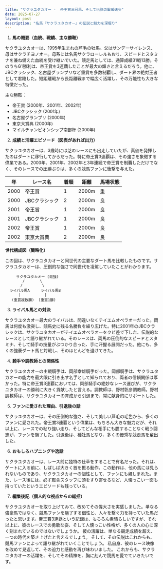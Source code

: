 ```yaml
---
title: "サクラユタカオー -  帝王賞三冠馬、そして伝説の繋駕速歩"
date: 2025-07-27
layout: post
description: "名馬『サクラユタカオー』の伝説と魅力を深堀り"
---
```


1. **馬の概要（血統、戦績、主な勝鞍）**

サクラユタカオーは、1995年生まれの芦毛の牡馬。父はサンデーサイレンス、母はサクラチヨノオー。母系には名馬サクラローレルもおり、スピードとスタミナを兼ね備えた血統を受け継いでいた。競走馬としては、通算成績31戦13勝。そのうちG1勝利は、帝王賞を3連覇したことが最大の輝きと言えるだろう。他に、JBCクラシック、名古屋グランプリなど重賞を多数制覇し、ダート界の絶対王者として君臨した。短距離戦から長距離戦まで幅広く活躍し、その万能性も大きな特徴だった。

主な勝鞍：

* 帝王賞 (2000年、2001年、2002年)
* JBCクラシック (2001年)
* 名古屋グランプリ (2000年)
* 東京大賞典 (2000年)
* マイルチャンピオンシップ南部杯 (2000年)


2. **成績と活躍エピソード（図表があれば出力）**

サクラユタカオーは、3歳時には芝のレースにも出走していたが、真価を発揮したのはダートに移行してからだった。特に帝王賞3連覇は、その強さを象徴する偉業である。2000年、2001年、2002年と3年連続で帝王賞を制覇しただけでなく、そのレースでの圧勝ぶりは、多くの競馬ファンに衝撃を与えた。

| 年 | レース名          | 着順 | 距離 | 馬場状態 |
|---|-----------------|-----|-----|---------|
| 2000 | 帝王賞            | 1   | 2000m | 重       |
| 2000 | JBCクラシック      | 2   | 2000m | 良       |
| 2001 | 帝王賞            | 1   | 2000m | 良       |
| 2001 | JBCクラシック      | 1   | 2000m | 良       |
| 2002 | 帝王賞            | 1   | 2000m | 良       |
| 2002 | 東京大賞典          | 2   | 2000m | 良       |


**世代構成図（簡略化）**

この図は、サクラユタカオーと同世代の主要なダート馬を比較したものです。サクラユタカオーは、圧倒的な強さで同世代を凌駕していたことがわかります。

```
     サクラユタカオー (最強)
        /       \
       /         \
  ライバル馬A     ライバル馬B
      |           |
   (重賞複数勝)  (重賞1勝)
```


3. **ライバル馬との対決**

サクラユタカオー最大のライバルは、間違いなくテイエムオペラオーだった。両馬は何度も激突し、競馬史に残る名勝負を繰り広げた。特に2001年のJBCクラシックは、サクラユタカオーがテイエムオペラオーをクビ差で下した、伝説的なレースとして語り継がれている。そのレースは、両馬の圧倒的なスピードとスタミナ、そして騎手の技量がぶつかり合った、手に汗握る展開だった。他にも、多くの強豪ダート馬と対戦し、そのほとんどを退けてきた。


4. **騎手や調教師との関係性**

サクラユタカオーの主戦騎手は、岡部幸雄騎手だった。岡部騎手は、サクラユタカオーの能力を最大限に引き出す名手として知られており、両者の信頼関係は厚かった。特に帝王賞3連覇においては、岡部騎手の絶妙なレース運びが、サクラユタカオーの勝利に大きく貢献したと言える。調教師は、野村彰彦調教師。野村調教師は、サクラユタカオーの育成から引退まで、常に献身的にサポートした。


5. **ファンに愛された理由、引退後の話**

サクラユタカオーは、その圧倒的な強さ、そして美しい芦毛の毛色から、多くのファンに愛された。帝王賞3連覇という偉業は、もちろん大きな魅力だが、それ以上に、レースでの粘り強い走り、そしてどんな相手にも臆することなく戦う闘志が、ファンを魅了した。引退後は、種牡馬となり、多くの優秀な競走馬を輩出した。


6. **おもしろハプニングや逸話**

サクラユタカオーは、レース前に独特の仕草をすることで有名だった。それは、ゲートに入る前に、しばしば大きく首を振る動作。この動作は、他の馬には見られないものであり、サクラユタカオーの個性として、ファンにも親しまれた。また、レース後には、必ず厩舎スタッフに頭をすり寄せるなど、人懐っこい一面も持っていたというエピソードも残っている。


7. **編集後記（個人的な視点からの総括）**

サクラユタカオーを取り上げてみて、改めてその偉大さを実感しました。単なる強豪馬ではなく、競馬ファンを魅了する個性と、人々を繋ぐ力を持っていた馬だったと思います。帝王賞3連覇という記録は、もちろん素晴らしいですが、それ以上に、彼のレースでの勇敢な姿、そして人懐っこい性格が、多くの人の心に深く刻まれているのではないでしょうか。  彼の活躍は、単なる競走成績を超え、一つの時代を築き上げたと言えるでしょう。  そして、その伝説はこれからも、競馬ファンによって語り継がれていくことでしょう。  私自身、彼のレース映像を改めて見返して、その迫力と感動を再び味わいました。  これからも、サクラユタカオーの活躍を、そしてその精神を、胸に刻んで競馬を愛でていきたいです。
